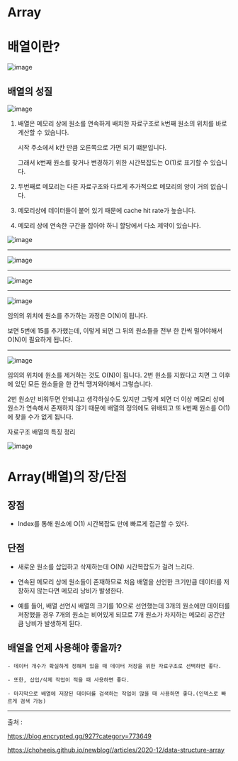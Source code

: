# Array

# 배열이란? 

![image](https://img1.daumcdn.net/thumb/R1280x0/?scode=mtistory2&fname=https%3A%2F%2Fblog.kakaocdn.net%2Fdn%2Fbd43Xq%2FbtqCdhsqTEm%2FOY443quFrvrViVQY5DeunK%2Fimg.png)

## 배열의 성질

![image](https://img1.daumcdn.net/thumb/R1280x0/?scode=mtistory2&fname=https%3A%2F%2Fblog.kakaocdn.net%2Fdn%2FbswV64%2FbtqCgmM4qgo%2FSUhmz0ZfBsKYA5XEAd9PsK%2Fimg.png)

1. 배열은 메모리 상에 원소를 연속하게 배치한 자료구조로 k번째 원소의 위치를 바로 계산할 수 있습니다. 

    시작 주소에서 k칸 만큼 오른쪽으로 가면 되기 떄문입니다.

    그래서 k번째 원소를 찾거나 변경하기 위한 시간복잡도는 O(1)로 표기할 수 있습니다.

2. 두번째로 메모리는 다른 자료구조와 다르게 추가적으로 메모리의 양이 거의 없습니다.

3. 메모리상에 데이터들이 붙어 있기 때문에 cache hit rate가 높습니다.

4. 메모리 상에 연속한 구간을 잡아야 하니 할당에서 다소 제약이 있습니다.

![image](https://img1.daumcdn.net/thumb/R1280x0/?scode=mtistory2&fname=https%3A%2F%2Fblog.kakaocdn.net%2Fdn%2Fcnlfnn%2FbtqCdhlGlh5%2FmqKZZnSI9FpyRLRF33XGhK%2Fimg.png)

---

![image](https://img1.daumcdn.net/thumb/R1280x0/?scode=mtistory2&fname=https%3A%2F%2Fblog.kakaocdn.net%2Fdn%2FbvsHZp%2FbtqCewJsHRP%2F3FeObO6upMoMCo95fiEZX0%2Fimg.png)

---

![image](https://img1.daumcdn.net/thumb/R1280x0/?scode=mtistory2&fname=https%3A%2F%2Fblog.kakaocdn.net%2Fdn%2FD9NxG%2FbtqCd1QmACM%2FhGYKL6iWx2WYIR9UZVNeV0%2Fimg.png)

---

![image](https://img1.daumcdn.net/thumb/R1280x0/?scode=mtistory2&fname=https%3A%2F%2Fblog.kakaocdn.net%2Fdn%2Fds4SmU%2FbtqCeu5WvL4%2FmmErDdR3Qxj8WrlphG53kk%2Fimg.png)

임의의 위치에 원소를 추가하는 과정은 O(N)이 됩니다.

보면 5번에 15를 추가했는데, 이렇게 되면 그 뒤의 원소들을 전부 한 칸씩 밀어야해서 O(N)이 필요하게 됩니다. 

---

![image](https://img1.daumcdn.net/thumb/R1280x0/?scode=mtistory2&fname=https%3A%2F%2Fblog.kakaocdn.net%2Fdn%2Fc4Aqqr%2FbtqCjem2z8D%2FlP4CwXtkFYzXWspi0uYChK%2Fimg.png)

 임의의 위치에 원소를 제거하는 것도 O(N)이 됩니다. 2번 원소를 지웠다고 치면 그 이후에 있던 모든 원소들을 한 칸씩 땡겨와야해서 그렇습니다. 
 
 2번 원소만 비워두면 안되냐고 생각하실수도 있지만 그렇게 되면 더 이상 메모리 상에 원소가 연속해서 존재하지 않기 때문에 배열의 정의에도 위배되고 또 k번째 원소를 O(1)에 찾을 수가 없게 됩니다.

자료구조 배열의 특징 정리 

![image](https://img1.daumcdn.net/thumb/R1280x0/?scode=mtistory2&fname=https%3A%2F%2Fblog.kakaocdn.net%2Fdn%2Ftj322%2FbtqCimMm5pG%2FvjcWEbEPEdztFkQak5Nx60%2Fimg.png)

# Array(배열)의 장/단점

## 장점
- Index를 통해 원소에 O(1) 시간복잡도 만에 빠르게 접근할 수 있다.

## 단점
- 새로운 원소를 삽입하고 삭제하는데 O(N) 시간복잡도가 걸려 느리다.

- 연속된 메모리 상에 원소들이 존재하므로 처음 배열을 선언한 크기만큼 데이터를 저장하지 않는다면 메모리 낭비가 발생한다.
- 예를 들어, 배열 선언시 배열의 크기를 10으로 선언했는데 3개의 원소에만 데이터를 저장했을 경우 7개의 원소는 비어있게 되므로 7개 원소가 차지하는 메모리 공간만큼 낭비가 발생하게 된다.


## 배열을 언제 사용해야 좋을까?

    - 데이터 개수가 확실하게 정해져 있을 때 데이터 저장을 위한 자료구조로 선택하면 좋다.

    - 또한, 삽입/삭제 작업이 적을 때 사용하면 좋다.

    - 마지막으로 배열에 저장된 데이터를 검색하는 작업이 많을 때 사용하면 좋다.(인덱스로 빠르게 검색 가능)

---


출처 : 

https://blog.encrypted.gg/927?category=773649

https://choheeis.github.io/newblog//articles/2020-12/data-structure-array

